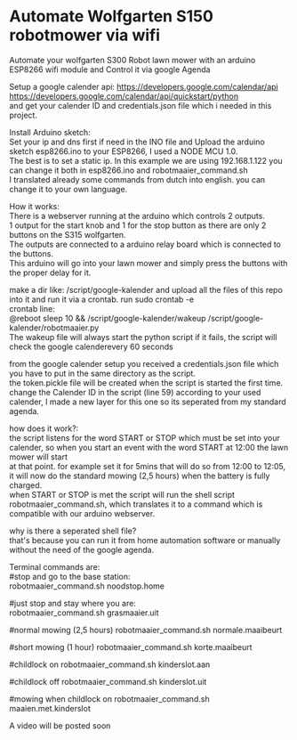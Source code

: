 # Automate Wolfgarten S150 robotmower via wifi<br />
Automate your wolfgarten S300 Robot lawn mower with an arduino ESP8266 wifi module and Control it via google Agenda<br />

Setup a google calender api: 
https://developers.google.com/calendar/api<br />
https://developers.google.com/calendar/api/quickstart/python<br />
and get your calender ID and credentials.json file which i needed in this project.<br />

Install Arduino sketch:<br />
Set your ip and dns first if need in the INO file and Upload the arduino sketch esp8266.ino to your ESP8266, I used a NODE MCU 1.0.<br />
The best is to set a static ip. In this example we are using 192.168.1.122 you can change it both in  esp8266.ino and robotmaaier_command.sh<br />
I translated already some commands from dutch into english. you can change it to your own language.<br />

How it works:<br />
There is a webserver running at the arduino which controls 2 outputs.<br />
1 output for the start knob and 1 for the stop button as there are only 2 buttons on the S315 wolfgarten.<br />
The outputs are connected to a arduino relay board which is connected to the buttons.<br />
This arduino will go into your lawn mower and simply press the buttons with the proper delay for it.<br />

make a dir like: /script/google-kalender and upload all the files of this repo into it and run it via a crontab. run sudo crontab -e<br />
crontab line:<br />
@reboot sleep 10 && /script/google-kalender/wakeup /script/google-kalender/robotmaaier.py<br />
The wakeup file will always start the python script if it fails, the script will check the google calenderevery 60 seconds<br />

from the google calender setup you received a credentials.json file which you have to put in the same directory as the script.<br />
the token.pickle file will be created when the script is started the first time.<br />
change the Calender ID in the script (line 59) according to your used calender, I made a new layer for this one so its seperated from my standard agenda.<br />

how does it work?:<br />
the script listens for the word START or STOP which must be set into your calender, so when you start an event with the word START at 12:00 the lawn mower will start<br /> at that point. for example set it for 5mins that will do so from 12:00 to 12:05, it will now do the standard mowing (2,5 hours) when the battery is fully charged.<br />
when START or STOP is met the script will run the shell script robotmaaier_command.sh, which translates it to a command which is compatible with our arduino webserver.<br />

why is there a seperated shell file?<br />
that's because you can run it from home automation software or manually without the need of the google agenda.<br />

Terminal commands are: <br />
#stop and go to the base station:<br />
robotmaaier_command.sh noodstop.home<br />

#just stop and stay where you are:<br />
robotmaaier_command.sh grasmaaier.uit<br />

#normal mowing (2,5 hours)
robotmaaier_command.sh normale.maaibeurt<br />

#short mowing (1 hour)
robotmaaier_command.sh korte.maaibeurt<br />

#childlock on
robotmaaier_command.sh kinderslot.aan<br />

#childlock off
robotmaaier_command.sh kinderslot.uit<br />

#mowing when childlock on
robotmaaier_command.sh maaien.met.kinderslot<br />



A video will be posted soon<br />
